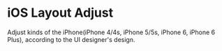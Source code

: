 # iOS Layout Adjust

Adjust kinds of the iPhone(iPhone 4/4s, iPhone 5/5s, iPhone 6, iPhone 6 Plus), according to the UI designer's design.
